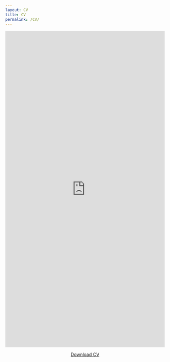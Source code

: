 ```yaml
---
layout: CV
title: CV
permalink: /CV/
---
```


<iframe src="https://docs.google.com/gview?url=https://fidelechevarria.github.io/CV-Fidel-Echevarria.pdf&embedded=true" 
style="width:100%; height:1000px;" frameborder="0"></iframe>

<center><p><a href="https://fidelechevarria.github.io/CV JAIME ECHEVARRIA.pdf" title="Download CV">Download CV</a></p></center>
